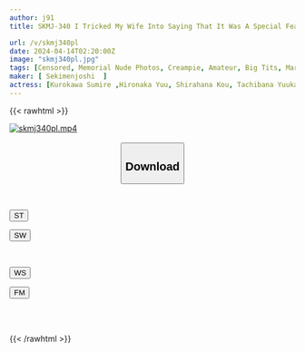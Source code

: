 ```yaml
---
author: j91
title: SKMJ-340 I Tricked My Wife Into Saying That It Was A Special Feature Of A Magazine Titled "Memorial Nude Photos That Loving Couples Want To Leave", And Verified That They Were Cuckolded At A Fake Photo Session With An Unfaithful Ji Po Man! ! VOL.2 Younger Than Her Husband And Her Tightly Curled Cock Gets 1cm Closer To Her Pussy And Makes Her Wife Sudden Lust! ? Even Though My Husband Is Nearby...

url: /v/skmj340pl
date: 2024-04-14T02:20:00Z
image: "skmj340pl.jpg"
tags: [Censored, Memorial Nude Photos, Creampie, Amateur, Big Tits, Married Woman, Breasts, 4HR+, Model, Cuckold	]
maker: [ Sekimenjoshi  ]
actress: [Kurokawa Sumire ,Hironaka Yuu, Shirahana Kou, Tachibana Yuuka ]
---
```



{{< rawhtml >}}

<div class="video" data-videoid="b24X4jMA32SPM9v">
    <a href="javascript:;">
        <img src="/v/skmj340pl/skmj340pl.jpg" width="WIDTH" height="HEIGHT" alt="skmj340pl.mp4" loading="lazy">
    </a>
</div>

<script type="text/javascript" src="https://j91.asia/asset/on-demand-st.js"></script>

<br>
  <link rel="stylesheet" href="https://j91.asia/asset/bs5.css">
  
  <center>
  <button class="btn btn-primary" type="button" data-bs-toggle="collapse" data-bs-target=".multi-collapse" aria-expanded="false" aria-controls="multiCollapseExample1 multiCollapseExample2"><h2>Download</h2></button></center>
</p>
<div class="row">
  <div class="col">
    <div class="collapse multi-collapse" id="multiCollapseExample1">
      <div class="card card-body">
	      	      <br>
<div class="buttons">  
<p><a href="https://streamtape.to/v/b24X4jMA32SPM9v" target="_blank"><button class="btn-hover color-3"><i class="fa fa-download"></i> ST</button></a></p>
<p><a href="https://asnwish.com/cou5mw8plh57" target="_blank"><button class="btn-hover color-2"><i class="fa fa-download"></i> SW</button></a></p></div>
    </div>
  </div>
</div>
  <div class="col">
    <div class="collapse multi-collapse" id="multiCollapseExample2">
      <div class="card card-body">
	      <br>
<div class="buttons">
<p><a href="https://wolfstream.tv/pymd2hg35chy"><button class="btn-hover color-9"><i class="fa fa-download"></i> WS</button></a></p>
<p><a href="https://filemoon.sx/d/9zl1jqc17qeb"><button class="btn-hover color-8"><i class="fa fa-download"></i> FM</button></a></p></div>
<br><br>
      </div>
    </div>
  </div>
</div>

{{< /rawhtml >}}